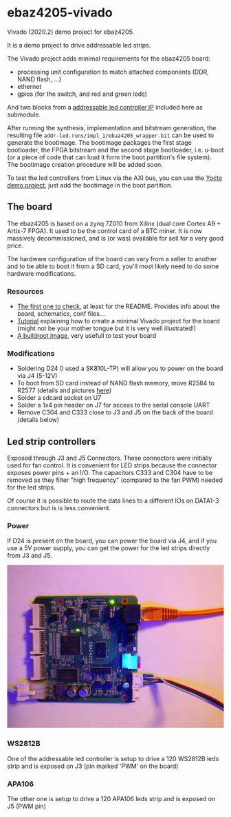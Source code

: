 # ebaz4205-vivado
Vivado (2020.2) demo project for ebaz4205.

It is a demo project to drive addressable led strips.

The Vivado project adds minimal requirements for the ebaz4205 board:

- processing unit configuration to match attached components (DDR, NAND flash, ...)
- ethernet
- gpios (for the switch, and red and green leds)

And two blocks from a [addressable led controller IP](https://github.com/Halolo/Zynq_WS2812_AXILite) included here as submodule.

After running the synthesis, implementation and bitstream generation, the resulting file `addr-led.runs/impl_1/ebaz4205_wrapper.bit` can be used to generate the bootimage.
The bootimage packages the first stage bootloader, the FPGA bitstream and the second stage bootloader, i.e. u-boot (or a piece of code that can load it form the boot partition's file system).
The bootimage creation procedure will be added soon.

To test the led controllers from Linux via the AXI bus, you can use the [Yocto demo project](https://github.com/Halolo/ebaz4205-distro), just add the bootimage in the boot partition.

## The board
The ebaz4205 is based on a zynq 7Z010 from Xilinx (dual core Cortex A9 + Artix-7 FPGA).
It used to be the control card of a BTC miner. It is now massively decommissioned, and is (or was) available for sell for a very good price.

The hardware configuration of the board can vary from a seller to another and to be able to boot it from a SD card, you'll most likely need to do some hardware modifications.

### Resources
- [The first one to check](https://github.com/xjtuecho/EBAZ4205), at least for the README. Provides info about the board, schematics, conf files...
- [Tutorial](https://hhuysqt.github.io/zynq1/) explaining how to create a minimal Vivado project for the board (might not be your mother tongue but it is very well illustrated!)
- [A buildroot image](https://github.com/blkf2016/ebaz4205), very usefull to test your board

### Modifications
- Soldering D24 (I used a SK810L-TP) will allow you to power on the board via J4 (5-12V)
- To boot from SD card instead of NAND flash memory, move R2584 to R2577 (details and pictures [here](https://github.com/xjtuecho/EBAZ4205))
- Solder a sdcard socket on U7
- Solder a 1x4 pin header on J7 for access to the serial console UART
- Remove C304 and C333 close to J3 and J5 on the back of the board (details below)

## Led strip controllers
Exposed through J3 and J5 Connectors. These connectors were initially used for fan control.
It is convenient for LED strips because the connector exposes power pins + an I/O.
The capacitors C333 and C304 have to be removed as they filter "high frequency" (compared to the fan PWM) needed for the led strips.

Of course it is possible to route the data lines to a different IOs on DATA1-3 connectors but is is less convenient.

### Power
If D24 is present on the board, you can power the board via J4, and if you use a 5V power supply, you can get the power for the led strips directly from J3 and J5.

![hardware setup](board.jpg)

### WS2812B
One of the addressable led controller is setup to drive a 120 WS2812B leds strip and is exposed on J3 (pin marked 'PWM' on the board)

### APA106
The other one is setup to drive a 120 APA106 leds strip and is exposed on J5 (PWM pin)
